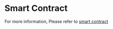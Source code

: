 # Smart Contract

For more information, Please refer to [smart contract](https://docs.soliditylang.org)